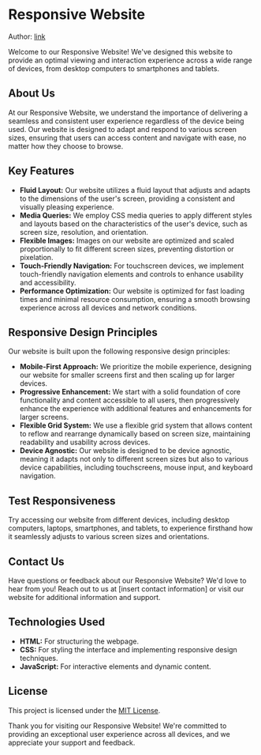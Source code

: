 # Responsive Website

Author: [link](https://github.com/PiotrSmola/Responsive-website-template)

Welcome to our Responsive Website! We've designed this website to provide an optimal viewing and interaction experience across a wide range of devices, from desktop computers to smartphones and tablets.

## About Us

At our Responsive Website, we understand the importance of delivering a seamless and consistent user experience regardless of the device being used. Our website is designed to adapt and respond to various screen sizes, ensuring that users can access content and navigate with ease, no matter how they choose to browse.

## Key Features

- **Fluid Layout:** Our website utilizes a fluid layout that adjusts and adapts to the dimensions of the user's screen, providing a consistent and visually pleasing experience.
- **Media Queries:** We employ CSS media queries to apply different styles and layouts based on the characteristics of the user's device, such as screen size, resolution, and orientation.
- **Flexible Images:** Images on our website are optimized and scaled proportionally to fit different screen sizes, preventing distortion or pixelation.
- **Touch-Friendly Navigation:** For touchscreen devices, we implement touch-friendly navigation elements and controls to enhance usability and accessibility.
- **Performance Optimization:** Our website is optimized for fast loading times and minimal resource consumption, ensuring a smooth browsing experience across all devices and network conditions.

## Responsive Design Principles

Our website is built upon the following responsive design principles:

- **Mobile-First Approach:** We prioritize the mobile experience, designing our website for smaller screens first and then scaling up for larger devices.
- **Progressive Enhancement:** We start with a solid foundation of core functionality and content accessible to all users, then progressively enhance the experience with additional features and enhancements for larger screens.
- **Flexible Grid System:** We use a flexible grid system that allows content to reflow and rearrange dynamically based on screen size, maintaining readability and usability across devices.
- **Device Agnostic:** Our website is designed to be device agnostic, meaning it adapts not only to different screen sizes but also to various device capabilities, including touchscreens, mouse input, and keyboard navigation.

## Test Responsiveness

Try accessing our website from different devices, including desktop computers, laptops, smartphones, and tablets, to experience firsthand how it seamlessly adjusts to various screen sizes and orientations.

## Contact Us

Have questions or feedback about our Responsive Website? We'd love to hear from you! Reach out to us at [insert contact information] or visit our website for additional information and support.

## Technologies Used

- **HTML:** For structuring the webpage.
- **CSS:** For styling the interface and implementing responsive design techniques.
- **JavaScript:** For interactive elements and dynamic content.

## License

This project is licensed under the [MIT License](LICENSE).

Thank you for visiting our Responsive Website! We're committed to providing an exceptional user experience across all devices, and we appreciate your support and feedback.
